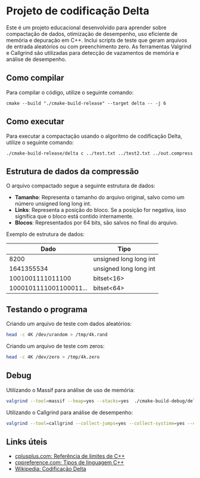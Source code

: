 # Projeto de codificação Delta

Este é um projeto educacional desenvolvido para aprender sobre compactação de dados, otimização de desempenho, uso eficiente de memória e depuração em C++. Inclui scripts de teste que geram arquivos de entrada aleatórios ou com preenchimento zero. As ferramentas Valgrind e Callgrind são utilizadas para detecção de vazamentos de memória e análise de desempenho.

## Como compilar

Para compilar o código, utilize o seguinte comando:

```shell
cmake --build "./cmake-build-release" --target delta -- -j 6
```

## Como executar

Para executar a compactação usando o algoritmo de codificação Delta, utilize o seguinte comando:

```shell
./cmake-build-release/delta c ../test.txt ../test2.txt ../out.compress
```

## Estrutura de dados da compressão

O arquivo compactado segue a seguinte estrutura de dados:

- **Tamanho**: Representa o tamanho do arquivo original, salvo como um número unsigned long long int.
- **Links**: Representa a posição do bloco. Se a posição for negativa, isso significa que o bloco está contido internamente.
- **Blocos**: Representados por 64 bits, são salvos no final do arquivo.

Exemplo de estrutura de dados:

| Dado | Tipo |
|--|--|
| 8200 | unsigned long long int |
| 1641355534 | unsigned long long int |
| 1001001111011100 | bitset<16> |
| 1000101111001100011... | bitset<64> |

## Testando o programa

Criando um arquivo de teste com dados aleatórios:

```bash
head -c 4K /dev/urandom > /tmp/4k.rand
```

Criando um arquivo de teste com zeros:

```bash
head -c 4K /dev/zero > /tmp/4k.zero
```

## Debug

Utilizando o Massif para análise de uso de memória:

```bash
valgrind --tool=massif --heap=yes --stacks=yes  ./cmake-build-debug/delta ./massif.out
```

Utilizando o Callgrind para análise de desempenho:

```bash
valgrind --tool=callgrind --collect-jumps=yes --collect-systime=yes --collect-bus=yes --dump-instr=yes ./cmake-build-debug/t3 ./callgrind.out
```

## Links úteis

- [cplusplus.com: Referência de limites de C++](https://www.cplusplus.com/reference/climits/)
- [cppreference.com: Tipos de linguagem C++](https://en.cppreference.com/w/cpp/language/types)
- [Wikipedia: Codificação Delta](https://en.m.wikipedia.org/wiki/Delta_encoding)
